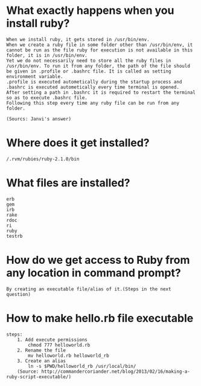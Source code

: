 ## 

# What exactly happens when you install ruby?

	When we install ruby, it gets stored in /usr/bin/env.
	When we create a ruby file in some folder other than /usr/bin/env, it cannot be run as the file ruby for execution is not available in this folder, it is in /usr/bin/env.
	Yet we do not necessarily need to store all the ruby files in /usr/bin/env. To run it from any folder, the path of the file should be given in .profile or .bashrc file. It is called as setting environment variable.
	.profile is executed autometically during the startup process and .bashrc is executed autometically every time terminal is opened.
	After setting a path in .bashrc it is required to restart the terminal so as to execute .bashrc file.
	Following this step every time any ruby file can be run from any folder.

	(Sourcs: Janvi's answer)

# Where does it get installed?
	/.rvm/rubies/ruby-2.1.0/bin

# What files are installed?
	erb
	gem
	irb
	rake
	rdoc
	ri
	ruby
	testrb

# How do we get access to Ruby from any location in command prompt?
	By creating an executable file/alias of it.(Steps in the next question)

# How to make hello.rb file executable
	steps:
		1. Add execute permissions
			chmod 777 helloworld.rb
		2. Rename the file
			mv helloworld.rb helloworld_rb
		3. Create an alias
			ln -s $PWD/helloworld_rb /usr/local/bin/ 
		(Source: http://commandercoriander.net/blog/2013/02/16/making-a-ruby-script-executable/)
